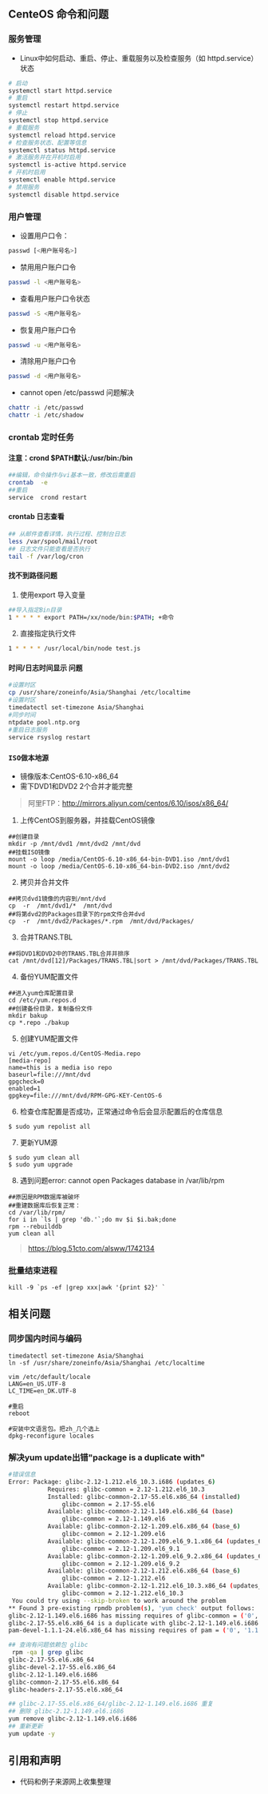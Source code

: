 ## CenteOS 命令和问题
### 服务管理
- Linux中如何启动、重启、停止、重载服务以及检查服务（如 httpd.service）状态 
```bash
# 启动
systemctl start httpd.service
# 重启
systemctl restart httpd.service
# 停止
systemctl stop httpd.service
# 重载服务
systemctl reload httpd.service
# 检查服务状态、配置等信息
systemctl status httpd.service
# 激活服务并在开机时启用
systemctl is-active httpd.service
# 开机时启用
systemctl enable httpd.service
# 禁用服务
systemctl disable httpd.service
```

### 用户管理

- 设置用户口令：
```bash
passwd [<用户账号名>]
```

- 禁用用户账户口令
```bash
passwd -l <用户账号名>
```

- 查看用户账户口令状态
```bash
passwd -S <用户账号名>
```

- 恢复用户账户口令
```bash
passwd -u <用户账号名>
```

- 清除用户账户口令
```bash
passwd -d <用户账号名>
```

- cannot open /etc/passwd 问题解决
```bash
chattr -i /etc/passwd
chattr -i /etc/shadow
```

### crontab 定时任务
#### 注意：crond $PATH默认:/usr/bin:/bin
```bash
##编辑，命令操作与vi基本一致，修改后需重启
crontab  -e
##重启
service  crond restart
```

#### crontab 日志查看
```bash
## 从邮件查看详情，执行过程、控制台日志
less /var/spool/mail/root
## 日志文件只能查看是否执行
tail -f /var/log/cron
```

#### 找不到路径问题
1. 使用export 导入变量
```bash
##导入指定Bin目录
1 * * * * export PATH=/xx/node/bin:$PATH; +命令
```

2. 直接指定执行文件
```bash
1 * * * * /usr/local/bin/node test.js
```

#### 时间/日志时间显示 问题
```bash
#设置时区
cp /usr/share/zoneinfo/Asia/Shanghai /etc/localtime
#设置时区
timedatectl set-timezone Asia/Shanghai
#同步时间
ntpdate pool.ntp.org
#重启日志服务
service rsyslog restart
```

###  `ISO做本地源`
- 镜像版本:CentOS-6.10-x86_64
- 需下DVD1和DVD2 2个合并才能完整
>阿里FTP：http://mirrors.aliyun.com/centos/6.10/isos/x86_64/

1. 上传CentOS到服务器，并挂载CentOS镜像
```shell
##创建目录
mkdir -p /mnt/dvd1 /mnt/dvd2 /mnt/dvd
##挂载ISO镜像
mount -o loop /media/CentOS-6.10-x86_64-bin-DVD1.iso /mnt/dvd1
mount -o loop /media/CentOS-6.10-x86_64-bin-DVD2.iso /mnt/dvd2
```

2. 拷贝并合并文件
```shell
##拷贝dvd1镜像的内容到/mnt/dvd
cp  -r  /mnt/dvd1/*  /mnt/dvd
##将第dvd2的Packages目录下的rpm文件合并dvd
cp  -r  /mnt/dvd2/Packages/*.rpm  /mnt/dvd/Packages/
```

3. 合并TRANS.TBL
```shell
##将DVD1和DVD2中的TRANS.TBL合并并排序
cat /mnt/dvd[12]/Packages/TRANS.TBL|sort > /mnt/dvd/Packages/TRANS.TBL
```

4. 备份YUM配置文件
```shell
##进入yum仓库配置目录
cd /etc/yum.repos.d
##创建备份目录，复制备份文件
mkdir bakup
cp *.repo ./bakup
```

5. 创建YUM配置文件
```shell
vi /etc/yum.repos.d/CentOS-Media.repo
[media-repo]
name=this is a media iso repo
baseurl=file:///mnt/dvd
gpgcheck=0
enabled=1
gpgkey=file:///mnt/dvd/RPM-GPG-KEY-CentOS-6
```

6. 检查仓库配置是否成功，正常通过命令后会显示配置后的仓库信息
```shell
$ sudo yum repolist all
```

7. 更新YUM源
```shell
$ sudo yum clean all
$ sudo yum upgrade
```
8. 遇到问题error: cannot open Packages database in /var/lib/rpm
```shell
##原因是RPM数据库被破坏
##重建数据库后恢复正常：
cd /var/lib/rpm/
for i in `ls | grep 'db.'`;do mv $i $i.bak;done
rpm --rebuilddb
yum clean all
```
>https://blog.51cto.com/alsww/1742134
>

### 批量结束进程
```shell
kill -9 `ps -ef |grep xxx|awk '{print $2}' `
```
 
## 相关问题
### 同步国内时间与编码
```shell
timedatectl set-timezone Asia/Shanghai
ln -sf /usr/share/zoneinfo/Asia/Shanghai /etc/localtime

vim /etc/default/locale
LANG=en_US.UTF-8
LC_TIME=en_DK.UTF-8

#重启
reboot

#安装中文语言包。把zh_几个选上
dpkg-reconfigure locales
```



### 解决yum update出错"package is a duplicate with"

```bash
#错误信息
Error: Package: glibc-2.12-1.212.el6_10.3.i686 (updates_6)
           Requires: glibc-common = 2.12-1.212.el6_10.3
           Installed: glibc-common-2.17-55.el6.x86_64 (installed)
               glibc-common = 2.17-55.el6
           Available: glibc-common-2.12-1.149.el6.x86_64 (base)
               glibc-common = 2.12-1.149.el6
           Available: glibc-common-2.12-1.209.el6.x86_64 (base_6)
               glibc-common = 2.12-1.209.el6
           Available: glibc-common-2.12-1.209.el6_9.1.x86_64 (updates_6)
               glibc-common = 2.12-1.209.el6_9.1
           Available: glibc-common-2.12-1.209.el6_9.2.x86_64 (updates_6)
               glibc-common = 2.12-1.209.el6_9.2
           Available: glibc-common-2.12-1.212.el6.x86_64 (base_6)
               glibc-common = 2.12-1.212.el6
           Available: glibc-common-2.12-1.212.el6_10.3.x86_64 (updates_6)
               glibc-common = 2.12-1.212.el6_10.3
 You could try using --skip-broken to work around the problem
** Found 3 pre-existing rpmdb problem(s), 'yum check' output follows:
glibc-2.12-1.149.el6.i686 has missing requires of glibc-common = ('0', '2.12', '                                                                                                             1.149.el6')
glibc-2.17-55.el6.x86_64 is a duplicate with glibc-2.12-1.149.el6.i686
pam-devel-1.1.1-24.el6.x86_64 has missing requires of pam = ('0', '1.1.1', '24.e                                                                                                             l6')

## 查询有问题依赖包 glibc
 rpm -qa | grep glibc
glibc-2.17-55.el6.x86_64
glibc-devel-2.17-55.el6.x86_64
glibc-2.12-1.149.el6.i686
glibc-common-2.17-55.el6.x86_64
glibc-headers-2.17-55.el6.x86_64

## glibc-2.17-55.el6.x86_64/glibc-2.12-1.149.el6.i686 重复
## 删除 glibc-2.12-1.149.el6.i686
yum remove glibc-2.12-1.149.el6.i686
## 重新更新 
yum update -y
```

 
## 引用和声明
- 代码和例子来源网上收集整理
